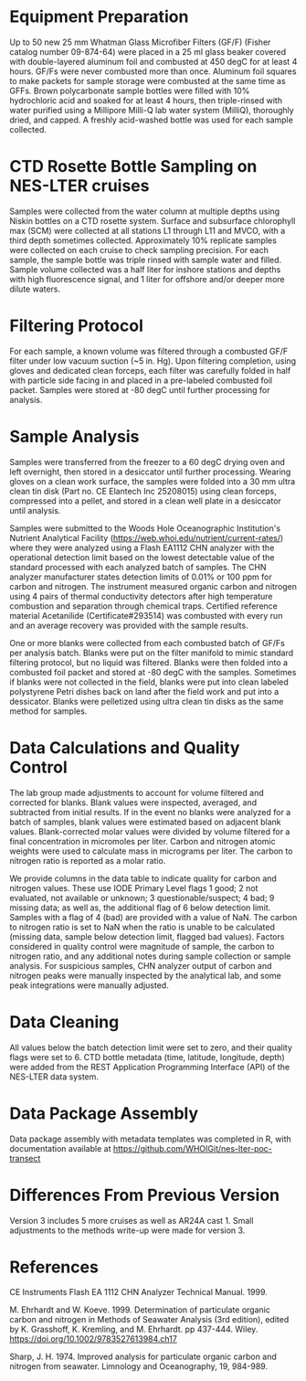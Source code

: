 # Equipment Preparation

Up to 50 new 25 mm Whatman Glass Microfiber Filters (GF/F) (Fisher catalog number 09-874-64) were placed in a 25 ml glass beaker covered with double-layered aluminum foil and combusted at 450 degC for at least 4 hours. GF/Fs were never combusted more than once. Aluminum foil squares to make packets for sample storage were combusted at the same time as GFFs. 
Brown polycarbonate sample bottles were filled with 10% hydrochloric acid and soaked for at least 4 hours, then triple-rinsed with water purified using a Millipore Milli-Q lab water system (MilliQ), thoroughly dried, and capped. A freshly acid-washed bottle was used for each sample collected.

# CTD Rosette Bottle Sampling on NES-LTER cruises

Samples were collected from the water column at multiple depths using Niskin bottles on a CTD rosette system. Surface and subsurface chlorophyll max (SCM) were collected at all stations L1 through L11 and MVCO, with a third depth sometimes collected. Approximately 10% replicate samples were collected on each cruise to check sampling precision. For each sample, the sample bottle was triple rinsed with sample water and filled. Sample volume collected was a half liter for inshore stations and depths with high fluorescence signal, and 1 liter for offshore and/or deeper more dilute waters. 

# Filtering Protocol

For each sample, a known volume was filtered through a combusted GF/F filter under low vacuum suction (~5 in. Hg). Upon filtering completion, using gloves and dedicated clean forceps, each filter was carefully folded in half with particle side facing in and placed in a pre-labeled combusted foil packet. Samples were stored at -80 degC until further processing for analysis. 

# Sample Analysis 

Samples were transferred from the freezer to a 60 degC drying oven and left overnight, then stored in a desiccator until further processing. Wearing gloves on a clean work surface, the samples were folded into a 30 mm ultra clean tin disk (Part no. CE Elantech Inc 25208015) using clean forceps, compressed into a pellet, and stored in a clean well plate in a desiccator until analysis.

Samples were submitted to the Woods Hole Oceanographic Institution's Nutrient Analytical Facility (https://web.whoi.edu/nutrient/current-rates/) where they were analyzed using a Flash EA1112 CHN analyzer with the operational detection limit based on the lowest detectable value of the standard processed with each analyzed batch of samples. The CHN analyzer manufacturer states detection limits of 0.01% or 100 ppm for carbon and nitrogen. The instrument measured organic carbon and nitrogen using 4 pairs of thermal conductivity detectors after high temperature combustion and separation through chemical traps. Certified reference material Acetanilide (Certificate#293514) was combusted with every run and an average recovery was provided with the sample results. 

One or more blanks were collected from each combusted batch of GF/Fs per analysis batch. Blanks were put on the filter manifold to mimic standard filtering protocol, but no liquid was filtered. Blanks were then folded into a combusted foil packet and stored at -80 degC with the samples. Sometimes if blanks were not collected in the field, blanks were put into clean labeled polystyrene Petri dishes back on land after the field work and put into a dessicator. Blanks were pelletized using ultra clean tin disks as the same method for samples. 

# Data Calculations and Quality Control

The lab group made adjustments to account for volume filtered and corrected for blanks. Blank values were inspected, averaged, and subtracted from initial results. If in the event no blanks were analyzed for a batch of samples, blank values were estimated based on adjacent blank values. Blank-corrected molar values were divided by volume filtered for a final concentration in micromoles per liter. Carbon and nitrogen atomic weights were used to calculate mass in micrograms per liter. The carbon to nitrogen ratio is reported as a molar ratio. 

We provide columns in the data table to indicate quality for carbon and nitrogen values. These use IODE Primary Level flags 1 good; 2 not evaluated, not available or unknown; 3 questionable/suspect; 4 bad; 9 missing data; as well as, the additional flag of 6 below detection limit. Samples with a flag of 4 (bad) are provided with a value of NaN. The carbon to nitrogen ratio is set to NaN when the ratio is unable to be calculated (missing data, sample below detection limit, flagged bad values). Factors considered in quality control were magnitude of sample, the carbon to nitrogen ratio, and any additional notes during sample collection or sample analysis. For suspicious samples, CHN analyzer output of carbon and nitrogen peaks were manually inspected by the analytical lab, and some peak integrations were manually adjusted.

# Data Cleaning

All values below the batch detection limit were set to zero, and their quality flags were set to 6.
CTD bottle metadata (time, latitude, longitude, depth) were added from the REST Application Programming Interface (API) of the NES-LTER data system. 

# Data Package Assembly

Data package assembly with metadata templates was completed in R, with documentation available at https://github.com/WHOIGit/nes-lter-poc-transect

# Differences From Previous Version

Version 3 includes 5 more cruises as well as AR24A cast 1. Small adjustments to the methods write-up were made for version 3. 

# References

CE Instruments Flash EA 1112 CHN Analyzer Technical Manual. 1999.

M. Ehrhardt and W. Koeve. 1999. Determination of particulate organic carbon and nitrogen in Methods of Seawater Analysis (3rd edition), edited by K. Grasshoff, K. Kremling, and M. Ehrhardt. pp 437-444. Wiley. https://doi.org/10.1002/9783527613984.ch17

Sharp, J. H. 1974. Improved analysis for particulate organic carbon and nitrogen from seawater. Limnology and Oceanography, 19, 984-989.

